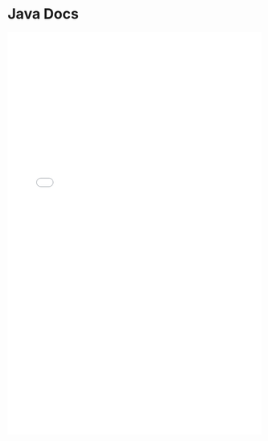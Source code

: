 # Java Docs

<iframe src="/javadoc/index.html" width="100%" height="800px" style="border:none;"></iframe>
